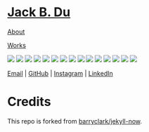 # [Jack B. Du](https://jackbdu.com)

[About](https://jackbdu.com/about)

[Works](https://jackbdu.com/works)

[![](/media/works/digital-self-portraits/thumb.jpg)](https://jackbdu.com/works/digital-self-portraits)
[![](/media/works/portraits-of-my-friends/thumb.jpg)](https://jackbdu.com/works/portraits-of-my-friends)
[![](/media/works/self-portraits/thumb.jpg)](https://jackbdu.com/works/self-portraits)
[![](/media/works/firewords/thumb.jpg)](https://jackbdu.com/works/firewords)
[![](/media/works/this-is-where-i-live/thumb.jpg)](https://jackbdu.com/works/this-is-where-i-live)
[![](/media/works/home-series/thumb.jpg)](https://jackbdu.com/works/home-series)
[![](/media/works/minus-e/thumb.jpg)](https://jackbdu.com/works/minus-e)
[![](/media/works/mandarinizer/thumb.jpg)](https://jackbdu.com/works/mandarinizer)
[![](/media/works/straight-lines/thumb.jpg)](https://jackbdu.com/works/straight-lines)
[![](/media/works/dark-and-light/thumb.jpg)](https://jackbdu.com/works/dark-and-light)
[![](/media/works/mother-and-father/thumb.jpg)](https://jackbdu.com/works/mother-and-father)
[![](/media/works/untitled/thumb.jpg)](https://jackbdu.com/works/untitled)
[![](/media/works/shirkys-eye/thumb.jpg)](https://jackbdu.com/works/shirkys-eye)
[![](/media/works/self-portrait/thumb.jpg)](https://jackbdu.com/works/self-portrait)
[![](/media/works/redrawer/thumb.jpg)](https://jackbdu.com/works/redrawer)

[Email](mailto:hi@jackbdu.com) \| [GitHub](https://github.com/jackbdu) \| [Instagram](https://instagram.com/jackbdu) \| [LinkedIn](https://www.linkedin.com/in/jackbdu)

# Credits

This repo is forked from [barryclark/jekyll-now](https://github.com/barryclark/jekyll-now).
